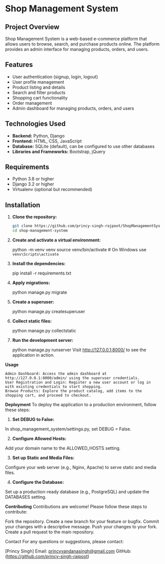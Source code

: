 # Shop Management System

## Project Overview

Shop Management System is a web-based e-commerce platform that allows users to browse, search, and purchase products online. The platform provides an admin interface for managing products, orders, and users. 

## Features

- User authentication (signup, login, logout)
- User profile management
- Product listing and details
- Search and filter products
- Shopping cart functionality
- Order management
- Admin dashboard for managing products, orders, and users

## Technologies Used

- **Backend:** Python, Django
- **Frontend:** HTML, CSS, JavaScript
- **Database:** SQLite (default), can be configured to use other databases
- **Libraries and Frameworks:** Bootstrap, jQuery

## Requirements

- Python 3.8 or higher
- Django 3.2 or higher
- Virtualenv (optional but recommended)

## Installation

1. **Clone the repository:**

   ```sh
   git clone https://github.com/princy-singh-rajpoot/ShopManagementSystem.git
   cd shop-management-system

2. **Create and activate a virtual environment:**

    python -m venv venv
    source venv/bin/activate  # On Windows use `venv\Scripts\activate`

3. **Install the dependencies:**

    pip install -r requirements.txt

4. **Apply migrations:**

    python manage.py migrate

5. **Create a superuser:**

    python manage.py createsuperuser

6. **Collect static files:**

    python manage.py collectstatic

7. **Run the development server:**

    python manage.py runserver
    Visit http://127.0.0.1:8000/ to see the application in action.

**Usage**

    Admin Dashboard: Access the admin dashboard at http://127.0.0.1:8000/admin/ using the superuser credentials.
    User Registration and Login: Register a new user account or log in with existing credentials to start shopping.
    Browse Products: Explore the product catalog, add items to the shopping cart, and proceed to checkout.

**Deployment**
To deploy the application to a production environment, follow these steps:

1. **Set DEBUG to False:**

In shop_management_system/settings.py, set DEBUG = False.

2. **Configure Allowed Hosts:**

Add your domain name to the ALLOWED_HOSTS setting.

3. **Set up Static and Media Files:**

Configure your web server (e.g., Nginx, Apache) to serve static and media files.

4. **Configure the Database:**

Set up a production-ready database (e.g., PostgreSQL) and update the DATABASES setting.

**Contributing**
Contributions are welcome! Please follow these steps to contribute:

Fork the repository.
Create a new branch for your feature or bugfix.
Commit your changes with a descriptive message.
Push your changes to your fork.
Create a pull request to the main repository.

Contact
For any questions or suggestions, please contact:

[Princy Singh]
Email: princyvandanasingh@gmail.com
GitHub: (https://github.com/princy-singh-rajpoot)